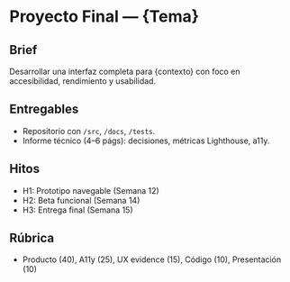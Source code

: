 # Proyecto Final — {Tema}

## Brief
Desarrollar una interfaz completa para {contexto} con foco en accesibilidad, rendimiento y usabilidad.

## Entregables
- Repositorio con `/src`, `/docs`, `/tests`.
- Informe técnico (4–6 págs): decisiones, métricas Lighthouse, a11y.

## Hitos
- H1: Prototipo navegable (Semana 12)
- H2: Beta funcional (Semana 14)
- H3: Entrega final (Semana 15)

## Rúbrica
- Producto (40), A11y (25), UX evidence (15), Código (10), Presentación (10)
